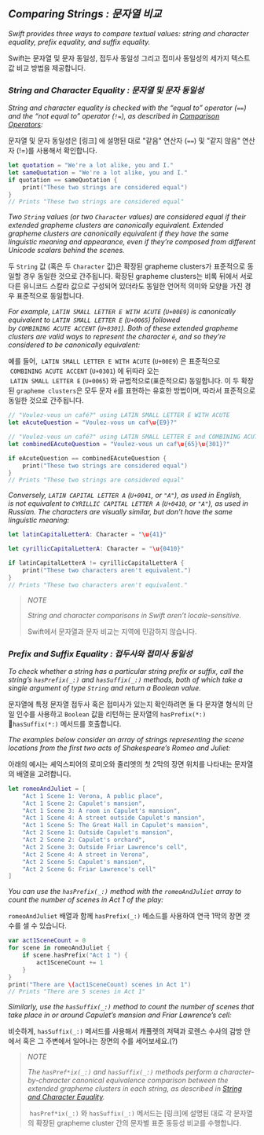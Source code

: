 ## *Comparing Strings : 문자열 비교*

*Swift provides three ways to compare textual values: string and character equality, prefix equality, and suffix equality.*

Swift는 문자열 및 문자 동일성, 접두사 동일성 그리고 접미사 동일성의 세가지 텍스트 값 비교 방법을 제공합니다.

### *String and Character Equality : 문자열 및 문자 동일성*

*String and character equality is checked with the “equal to” operator (`==`) and the “not equal to” operator (`!=`), as described in [Comparison Operators](https://docs.swift.org/swift-book/LanguageGuide/BasicOperators.html#ID70):*

문자열 및 문자 동일성은 [링크] 에 설명된 대로 "같음"  연산자 (`==`)  및 "같지 않음" 연산자 (!=)를 사용해서 확인합니다.

```swift
let quotation = "We're a lot alike, you and I."
let sameQuotation = "We're a lot alike, you and I."
if quotation == sameQuotation {
    print("These two strings are considered equal")
}
// Prints "These two strings are considered equal"
```

*Two `String` values (or two `Character` values) are considered equal if their extended grapheme clusters are canonically equivalent. Extended grapheme clusters are canonically equivalent if they have the same linguistic meaning and appearance, even if they’re composed from different Unicode scalars behind the scenes.*

두 `String` 값 (혹은 두 `Character` 값)은 확장된 grapheme clusters가 표준적으로 동일할 경우 동일한 것으로 간주됩니다. 확장된 grapheme clusters는 비록 뒤에서 서로 다른 유니코드 스칼라 값으로 구성되어 있더라도 동일한 언어적 의미와 모양을 가진 경우 표준적으로 동일합니다. 

*For example, `LATIN SMALL LETTER E WITH ACUTE` (`U+00E9`) is canonically equivalent to `LATIN SMALL LETTER E` (`U+0065`) followed by `COMBINING ACUTE ACCENT` (`U+0301`). Both of these extended grapheme clusters are valid ways to represent the character `é`, and so they’re considered to be canonically equivalent:*

예를 들어,  `LATIN SMALL LETTER E WITH ACUTE` (`U+00E9`) 은 표준적으로  `COMBINING ACUTE ACCENT` (`U+0301`) 에 뒤따라 오는  `LATIN SMALL LETTER E` (`U+0065`) 와  규범적으로(표준적으로) 동일합니다. 이 두 확장된 `grapheme clusters`은 모두 문자 `é`를 표현하는 유효한 방법이며, 따라서 표준적으로 동일한 것으로 간주됩니다. 

```swift
// "Voulez-vous un café?" using LATIN SMALL LETTER E WITH ACUTE
let eAcuteQuestion = "Voulez-vous un caf\u{E9}?"

// "Voulez-vous un café?" using LATIN SMALL LETTER E and COMBINING ACUTE ACCENT
let combinedEAcuteQuestion = "Voulez-vous un caf\u{65}\u{301}?"

if eAcuteQuestion == combinedEAcuteQuestion {
    print("These two strings are considered equal")
}
// Prints "These two strings are considered equal"
```

*Conversely, `LATIN CAPITAL LETTER A` (`U+0041`, or `"A"`), as used in English, is not equivalent to `CYRILLIC CAPITAL LETTER A` (`U+0410`, or `"А"`), as used in Russian. The characters are visually similar, but don’t have the same linguistic meaning:*

```swift
let latinCapitalLetterA: Character = "\u{41}"

let cyrillicCapitalLetterA: Character = "\u{0410}"

if latinCapitalLetterA != cyrillicCapitalLetterA {
    print("These two characters aren't equivalent.")
}
// Prints "These two characters aren't equivalent."
```

> *NOTE*
> 
> *String and character comparisons in Swift aren’t locale-sensitive.*
> 
> Swift에서 문자열과 문자 비교는 지역에 민감하지 않습니다.

### *Prefix and Suffix Equality : 접두사와 접미사 동일성*

*To check whether a string has a particular string prefix or suffix, call the string’s `hasPrefix(_:)` and `hasSuffix(_:)` methods, both of which take a single argument of type `String` and return a Boolean value.*

문자열에 특정 문자열 접두사 혹은 접미사가 있는지 확인하려면 둘 다 문자열 형식의 단일 인수를 사용하고 `Boolean` 값을 리턴하는 문자열의 `hasPrefix(*:)`  `hasSuffix(*:)` 메서드를 호출합니다.

*The examples below consider an array of strings representing the scene locations from the first two acts of Shakespeare’s Romeo and Juliet:*

아래의 예시는 셰익스피어의 로미오와 줄리엣의 첫 2막의 장면 위치를 나타내는 문자열의 배열을 고려합니다.

```swift
let romeoAndJuliet = [
    "Act 1 Scene 1: Verona, A public place",
    "Act 1 Scene 2: Capulet's mansion",
    "Act 1 Scene 3: A room in Capulet's mansion",
    "Act 1 Scene 4: A street outside Capulet's mansion",
    "Act 1 Scene 5: The Great Hall in Capulet's mansion",
    "Act 2 Scene 1: Outside Capulet's mansion",
    "Act 2 Scene 2: Capulet's orchard",
    "Act 2 Scene 3: Outside Friar Lawrence's cell",
    "Act 2 Scene 4: A street in Verona",
    "Act 2 Scene 5: Capulet's mansion",
    "Act 2 Scene 6: Friar Lawrence's cell"
]
```

*You can use the `hasPrefix(_:)` method with the `romeoAndJuliet` array to count the number of scenes in Act 1 of the play:*

`romeoAndJuliet` 배열과 함께 `hasPrefix(_:)` 메소드를 사용하여 연극 1막의 장면 갯수를 셀 수 있습니다. 

```swift
var act1SceneCount = 0
for scene in romeoAndJuliet {
    if scene.hasPrefix("Act 1 ") {
        act1SceneCount += 1
    }
}
print("There are \(act1SceneCount) scenes in Act 1")
// Prints "There are 5 scenes in Act 1"
```

*Similarly, use the `hasSuffix(_:)` method to count the number of scenes that take place in or around Capulet’s mansion and Friar Lawrence’s cell:*

비슷하게, `hasSuffix(_:)` 메서드를 사용해서 캐퓰렛의 저택과 로렌스 수사의 감방 안에서 혹은 그 주변에서 일어나는 장면의 수를 세어보세요.(?)

> *NOTE*
> 
> *The `hasPref*ix(_:)` and `hasSuffix(_:)` methods perform a character-by-character canonical equivalence comparison between the extended grapheme clusters in each string, as described in [String and Character Equality](https://docs.swift.org/swift-book/LanguageGuide/StringsAndCharacters.html#ID299).*
> 
>  `hasPref*ix(_:)` 와 `hasSuffix(_:)` 메서드는 [링크]에 설명된 대로 각 문자열의 확장된 grapheme cluster 간의 문자별 표준 동등성 비교를 수행합니다. 
